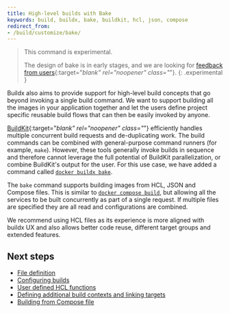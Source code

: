 ```yaml
---
title: High-level builds with Bake
keywords: build, buildx, bake, buildkit, hcl, json, compose
redirect_from:
- /build/customize/bake/
---
```


> This command is experimental.
>
> The design of bake is in early stages, and we are looking for [feedback from users](https://github.com/docker/buildx/issues){:target="_blank" rel="noopener" class="_"}.
{: .experimental }

Buildx also aims to provide support for high-level build concepts that go beyond
invoking a single build command. We want to support building all the images in
your application together and let the users define project specific reusable
build flows that can then be easily invoked by anyone.

[BuildKit](https://github.com/moby/buildkit){:target="_blank" rel="noopener" class="_"}
efficiently handles multiple concurrent build requests and de-duplicating work.
The build commands can be combined with general-purpose command runners
(for example, `make`). However, these tools generally invoke builds in sequence
and therefore cannot leverage the full potential of BuildKit parallelization,
or combine BuildKit's output for the user. For this use case, we have added a
command called [`docker buildx bake`](../../engine/reference/commandline/buildx_bake.md).

The `bake` command supports building images from HCL, JSON and Compose files.
This is similar to [`docker compose build`](../../compose/compose-file/build.md),
but allowing all the services to be built concurrently as part of a single
request. If multiple files are specified they are all read and configurations are
combined.

We recommend using HCL files as its experience is more aligned with buildx UX
and also allows better code reuse, different target groups and extended features.

## Next steps

* [File definition](file-definition.md)
* [Configuring builds](configuring-build.md)
* [User defined HCL functions](hcl-funcs.md)
* [Defining additional build contexts and linking targets](build-contexts.md)
* [Building from Compose file](compose-file.md)
